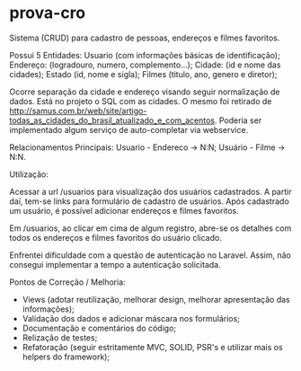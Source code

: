 # prova-cro

Sistema (CRUD) para cadastro de pessoas, endereços e filmes favoritos.

Possui 5 Entidades:
Usuario (com informações básicas de identificação);
Endereço: (logradouro, numero, complemento...);
Cidade: (id e nome das cidades);
Estado (id, nome e sigla);
Filmes (titulo, ano, genero e diretor);

Ocorre separação da cidade e endereço visando seguir normalização de dados. Está no projeto o SQL com as cidades. O mesmo foi retirado de http://samus.com.br/web/site/artigo-todas_as_cidades_do_brasil_atualizado_e_com_acentos.
Poderia ser implementado algum serviço de auto-completar via webservice.

Relacionamentos Principais:
Usuario - Endereco -> N:N;
Usuário - Filme -> N:N.

Utilização:

Acessar a url /usuarios para visualização dos usuários cadastrados. A partir daí, tem-se links para formulário de cadastro de usuários. Após cadastrado um usuário, é possível adicionar endereços e filmes favoritos.

Em /usuarios, ao clicar em cima de algum registro, abre-se os detalhes com todos os endereços e filmes favoritos do usuário clicado.

Enfrentei dificuldade com a questão de autenticação no Laravel. Assim, não consegui implementar a tempo a autenticação solicitada.

Pontos de Correção / Melhoria:
- Views (adotar reutilização, melhorar design, melhorar apresentação das informações);
- Validação dos dados e adicionar máscara nos formulários;
- Documentação e comentários do código;
- Relização de testes;
- Refatoração (seguir estritamente MVC, SOLID, PSR's e utilizar mais os helpers do framework);






